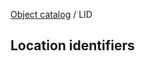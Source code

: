 [Object catalog](https://github.com/tlarsen7572/us_airspace_data#object-catalog) / LID

## Location identifiers


